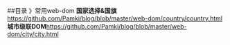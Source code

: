 ##目录
》常用web-dom
**国家选择&国旗**https://github.com/Pamki/blog/blob/master/web-dom/country/country.html
**城市级联DOM**https://github.com/Pamki/blog/blob/master/web-dom/city/city.html
